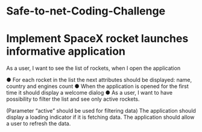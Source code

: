 # Safe-to-net-Coding-Challenge
# Implement SpaceX rocket launches informative application
As a user, I want to see the list of rockets, when I open the application

● For each rocket in the list the next attributes should be displayed: name, country and engines count
● When the application is opened for the first time it should display a welcome dialog
● As a user, I want to have possibility to filter the list and see only active rockets.

(Parameter “active” should be used for filtering data)
The application should display a loading indicator if it is fetching data.
The application should allow a user to refresh the data.

